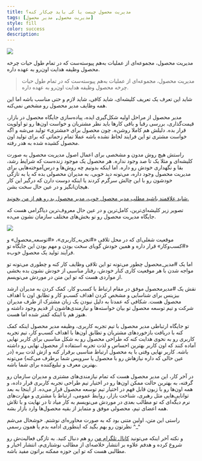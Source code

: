 ```yaml
---
title: مدیریت محصول چیست یا کی باید چی‌کار کنه؟
tags: [مدیریت محصول, مدیر محصول]
style: fill
color: success
description:
---
```

![](https://fa.ahmadi.pm/assets/imgpsts/WhoisThePM.jpg)

مدیریت محصول، مجموعه‌ای از عملیات به‌هم پیوسته‌ست که در تمام طول حیات چرخه محصول وظیفه هدایت اون‌رو به عهده داره.

> مدیریت محصول، مجموعه‌ای از عملیات به‌هم پیوسته‌ست که در تمام طول حیات چرخه محصول وظیفه هدایت اون‌رو به عهده داره.

شاید این تعرف یک تعریف کلیشه‌ای، شاید کافی، شاید لازم و حتی مناسب باشه اما این همه وظایف مدیر محصول رو مشخص نمی‌کنه.

مدیر محصول از مراحل اولیه شکل‌گیری ایده، پیاده‌سازی جایگاه محصول در بازار، قیمت‌گذاری، بررسی رقبا و باقی کارها باید نظر مشتریان و خواست اون‌ها رو تو اولویت قرار بده. دلیلش هم کاملا روشن‌ه. چون محصول برای «مشتری» تولید می‌شه و اگه خواست مشتری تو این فرایند لحاظ نشده باشه عملا تمام زحماتی که برای تولید اون محصول کشیده شده به هدر رفته.

راستش هیچ روش مدون و مشخصی برای اعمال اصول مدیریت محصول به صورت کلیشه‌ای و مثلا یک تا صد وجود نداره. هر محصول یک موجود زنده‌ست که شرایط رشد، بقا و نگهداری خودش رو داره. اما اینکه بدونیم چه روش‌ها و درس‌آموخته‌هایی برای مدیریت محصول وجود داره، می‌تونه دید خوبی، به مدیران محصولی بده که یا به تازگی خودشون رو با این چالش سرگرم کردند یا اینکه دوست دارن که درگیر این کار هیجان‌انگیز و در عین حال سخت بشن.

[شاید علاقمند باشید مطلب مدیر محصول خوب، مدیر محصول بد رو هم از من بخونید.](https://fa.ahmadi.pm/articles/goog-PM-and-bad-PM)

تصویر زیر کلیشه‌ای‌ترین، کامل‌ترین و در عین حال معروف‌ترین دیاگرامی هست که جایگاه مدیریت محصول رو تو بخش‌های مختلف سازمان نشون می‌ده.

![](https://fa.ahmadi.pm/assets/imgpsts/PMRole.jpg)

موقعیت شغلی‌ای که در محل تلاقی «#تجربه_کاربری»، «#توسعه_محصول» و «#کسب‌وکار» قرار داره و همین خودش گویای سخت بودن و مهم بودن این جایگاه تو فرآیند تولید یک محصول خوب‌ه.

اما یک #مدیر_محصول چطور می‌تونه تو این تلاقی وظایف کار کنه و چطوری می‌تونه تو مواجه شدن با هر موقعیت کاری کنار خودش، رفتار مناسبی از خودش نشون بده بخشی از مواردی هست که تو این متن در موردش می‌نویسم.

نقش یک #مدیرمحصول موفق در مقام ارتباط با کسب‌و کار، کمک کردن به مدیران ارشد بیزینس برای شناسایی و مشخص کردن اهداف کسب‌و کار و تطابق اون با اهداف محصول هست. شکافی که عمدتا به دلیل نبودن یک زبان مشترک از طرف مدیران شرکت و تیم توسعه محصول تو بیان خواسته‌ها و نیازمندی‌هاشون از قدیم وجود داشته و هنوز هم با اینکه کمتر شده اما هست.

تو جایگاه ارتباطی مدیر محصول با تیم تجربه کاربری، وظیفه مدیر محصول اینکه کمک کنه با دریافت بازخوردهای مشتریان و تطابق اون‌ها با اهداف کسب‌و کار، تیم تجربه کاربری رو به نحوی هدایت کنه که طراحی محصول رو به شکل مناسبی برای کاربر نهایی آماده کنند که اون کاربر بهترین احساس و لذت تجربه استفاده از محصول نهایی رو داشته باشه. کاربر نهایی وقتی با یه محصول ارتباط مناسبی برقرار کنه و ازش لذت ببره {در عین حالی که داره نیازهاش رو با محصول یا سرویس شما برطرف می‌کنه} می‌تونه بهترین معرف و تبلیغ‌کننده برای شما باشه.

در آخر کار، این مدیر محصول هست که تمام نیازمندی‌های مشتری‌ و مدیران سازمان رو گرفته، به بهترین حالت ممکن اون‌ها رو در اختیار تیم طراحی تجربه کاربری قرار داده، و همه اون‌ها رو با زبون قابل فهم در اختیار تیم توسعه محصول قرار می‌ده. از اینجا به بعد توانایی‌هایی مثل رهبری، شناخت بازار، روابط عمومی، ارتباط با مشتری و مهارت‌های نرم دیگه‌ای که تو مطالب بعدی در موردش می‌نویسم به کار میاد تا در نهایت و با تلاش همه اعضای تیم، محصولی موفق و متمایز از بقیه محصول‌ها وارد بازار بشه.

راستی این متن، اولین متنی بود که به صورت محاوره‌ای نوشتم. خوشحال می‌شم نظرتون رو بهم بگید که اینطوری ادامه بدم یا همون رسمی ^_^

و نکته آخر اینکه می‌تونید [کانال تلگرام من](https://t.me/ahmadipm) رو هم دنبال کنید. به تازگی فعالیت‌ش رو شروع کرده و هدفم علاوه بر انتشار خلاصه‌ای از مطالب نوشتاری‌م، انتشار اخبار و مطالبی هست که تو این حوزه ممکنه براتون مفید باشه.